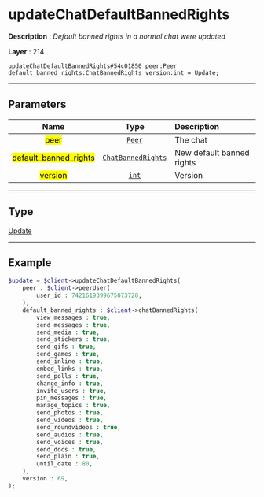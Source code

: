 # updateChatDefaultBannedRights

**Description** : *Default banned rights in a normal chat were updated*

**Layer** : 214

```tl
updateChatDefaultBannedRights#54c01850 peer:Peer default_banned_rights:ChatBannedRights version:int = Update;
```

---

## Parameters

| Name | Type | Description |
| :---: | :---: | :--- |
| <mark>peer</mark> | [`Peer`](type/Peer) | The chat |
| <mark>default_banned_rights</mark> | [`ChatBannedRights`](type/ChatBannedRights) | New default banned rights |
| <mark>version</mark> | [`int`](type/int) | Version |

---

## Type

[Update](type/Update)

---

## Example

```php
$update = $client->updateChatDefaultBannedRights(
	peer : $client->peerUser(
		user_id : 7421619399675073728,
	),
	default_banned_rights : $client->chatBannedRights(
		view_messages : true,
		send_messages : true,
		send_media : true,
		send_stickers : true,
		send_gifs : true,
		send_games : true,
		send_inline : true,
		embed_links : true,
		send_polls : true,
		change_info : true,
		invite_users : true,
		pin_messages : true,
		manage_topics : true,
		send_photos : true,
		send_videos : true,
		send_roundvideos : true,
		send_audios : true,
		send_voices : true,
		send_docs : true,
		send_plain : true,
		until_date : 80,
	),
	version : 69,
);
```